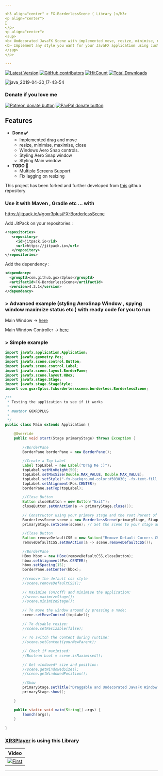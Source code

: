 ```yaml
---

<h3 align="center" > FX-BorderlessScene ( Library )</h3>
<p align="center">
💠 
</p>
<p align="center">
<sup>
<b> Undecorated JavaFX Scene with implemented move, resize, minimise, maximise, close and Windows Aero Snap controls. </b>
<b> Implement any style you want for your JavaFX application using custom css or default . <b>
</sup>
</p>

---
```


[![Latest Version](https://img.shields.io/github/release/goxr3plus/FX-BorderlessScene.svg?style=flat-square)](https://github.com/goxr3plus/FX-BorderlessScene/releases)
[![GitHub contributors][contributors-image]][contributors-url]
[![HitCount](http://hits.dwyl.io/goxr3plus/FX-BorderlessScene.svg)](http://hits.dwyl.io/goxr3plus/FX-BorderlessScene)
[![Total Downloads](https://img.shields.io/github/downloads/goxr3plus/FX-BorderlessScene/total.svg)](https://github.com/goxr3plus/FX-BorderlessScene/releases)


[contributors-url]: https://github.com/goxr3plus/FX-BorderlessScene/graphs/contributors
[contributors-image]: https://img.shields.io/github/contributors/goxr3plus/FX-BorderlessScene.svg



![java_2019-04-30_17-43-54](https://user-images.githubusercontent.com/20374208/56970311-8b0df380-6b6f-11e9-83f1-65a5e4a03b8a.png)

### Donate if you love me 

<a href="https://patreon.com/preview/8adae1b75d654b2899e04a9e1111f0eb" title="Donate to this project using Patreon"><img src="https://img.shields.io/badge/patreon-donate-yellow.svg" alt="Patreon donate button" /></a>
<a href="https://www.paypal.me/GOXR3PLUSCOMPANY" title="Donate to this project using Paypal"><img src="https://img.shields.io/badge/paypal-donate-yellow.svg" alt="PayPal donate button" /></a>

## Features
- **Done ✔️**
  - Implemented drag and move
  - resize, minimise, maximise, close
  - Windows Aero Snap controls.
  - Styling Aero Snap window
  - Styling Main window
- **TODO 🚧**
  - Multiple Screens Support
  - Fix lagging on resizing

This project has been forked and further developed from [this](https://github.com/NicolasSenetLarson/BorderlessScene) github repository

### Use it with Maven , Gradle etc ... with 

https://jitpack.io/#goxr3plus/FX-BorderlessScene

Add JitPack on your repositories :
``` XML
<repositories>
   <repository>
     <id>jitpack.io</id>
     <url>https://jitpack.io</url>
   </repository>
</repositories>
```

Add the dependency : 
  
``` XML
<dependency>
  <groupId>com.github.goxr3plus</groupId>
  <artifactId>FX-BorderlessScene</artifactId>
  <version>4.3.1</version>
</dependency>
```

### > Advanced example (styling AeroSnap Window , spying window maximize status etc ) with ready code for you to run 

Main Window -> [here](https://github.com/goxr3plus/FX-BorderlessScene/blob/master/src/main/java/com/goxr3plus/fxborderlessscene/application/Main.java)

Main Window Controller -> [here](https://github.com/goxr3plus/FX-BorderlessScene/blob/master/src/main/java/com/goxr3plus/fxborderlessscene/application/MainWindowController.java)

### > Simple example

``` JAVA
import javafx.application.Application;
import javafx.geometry.Pos;
import javafx.scene.control.Button;
import javafx.scene.control.Label;
import javafx.scene.layout.BorderPane;
import javafx.scene.layout.HBox;
import javafx.stage.Stage;
import javafx.stage.StageStyle;
import com.goxr3plus.fxborderlessscene.borderless.BorderlessScene;

/**
 * Testing the application to see if it works
 * 
 * @author GOXR3PLUS
 *
 */
public class Main extends Application {
	
	@Override
	public void start(Stage primaryStage) throws Exception {
		
		//BorderPane
		BorderPane borderPane = new BorderPane();
		
		//Create a Top Label
		Label topLabel = new Label("Drag Me :)");
		topLabel.setMinHeight(50);
		topLabel.setMaxSize(Double.MAX_VALUE, Double.MAX_VALUE);
		topLabel.setStyle("-fx-background-color:#303030; -fx-text-fill:white; -fx-font-weight:bold;");
		topLabel.setAlignment(Pos.CENTER);
		borderPane.setTop(topLabel);
		
		//Close Button
		Button closeButton = new Button("Exit");
		closeButton.setOnAction(a -> primaryStage.close());
		
		// Constructor using your primary stage and the root Parent of your content.
		BorderlessScene scene = new BorderlessScene(primaryStage, StageStyle.UNDECORATED, borderPane, 250, 250);
		primaryStage.setScene(scene); // Set the scene to your stage and you're done!
		
		//Close Button
		Button removeDefaultCSS = new Button("Remove Default Corners CSS");
		removeDefaultCSS.setOnAction(a -> scene.removeDefaultCSS());
		
		//BorderPane
		HBox hbox = new HBox(removeDefaultCSS,closeButton);
		hbox.setAlignment(Pos.CENTER);
		hbox.setSpacing(15);
		borderPane.setCenter(hbox);
		
		//remove the default css style
		//scene.removeDefaultCSS();
		
		// Maximise (on/off) and minimise the application:
		//scene.maximizeStage();
		//scene.minimizeStage();
		
		// To move the window around by pressing a node:
		scene.setMoveControl(topLabel);
		
		// To disable resize:
		//scene.setResizable(false);
		
		// To switch the content during runtime:
		//scene.setContent(yourNewParent);
		
		// Check if maximised:
		//Boolean bool = scene.isMaximised();
		
		// Get windowed* size and position:
		//scene.getWindowedSize();
		//scene.getWindowedPosition();
		
		//Show
		primaryStage.setTitle("Draggable and Undecorated JavaFX Window");
		primaryStage.show();
		
	}
	
	public static void main(String[] args) {
		launch(args);
	}
	
}

```

### [XR3Player](https://github.com/goxr3plus/XR3Player) is using this Library 
| Video|
|:-:|
| [![First](https://user-images.githubusercontent.com/20374208/48313813-34fdc180-e5ca-11e8-9da7-c6148dc0cbe5.png)](https://www.youtube.com/watch?v=7Hai7cavmUY)  |
---
